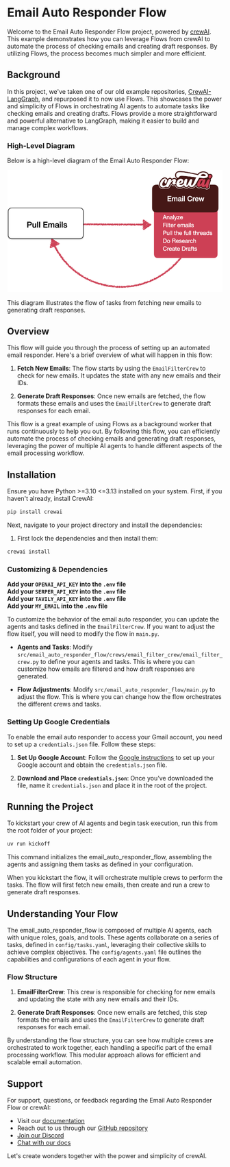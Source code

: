 # Email Auto Responder Flow

Welcome to the Email Auto Responder Flow project, powered by [crewAI](https://crewai.com). This example demonstrates how you can leverage Flows from crewAI to automate the process of checking emails and creating draft responses. By utilizing Flows, the process becomes much simpler and more efficient.

## Background

In this project, we've taken one of our old example repositories, [CrewAI-LangGraph](https://github.com/crewAIInc/crewAI-examples/tree/main/CrewAI-LangGraph), and repurposed it to now use Flows. This showcases the power and simplicity of Flows in orchestrating AI agents to automate tasks like checking emails and creating drafts. Flows provide a more straightforward and powerful alternative to LangGraph, making it easier to build and manage complex workflows.

### High-Level Diagram

Below is a high-level diagram of the Email Auto Responder Flow:

![High-level Diagram](./Email_Flow.png)

This diagram illustrates the flow of tasks from fetching new emails to generating draft responses.

## Overview

This flow will guide you through the process of setting up an automated email responder. Here's a brief overview of what will happen in this flow:

1. **Fetch New Emails**: The flow starts by using the `EmailFilterCrew` to check for new emails. It updates the state with any new emails and their IDs.

2. **Generate Draft Responses**: Once new emails are fetched, the flow formats these emails and uses the `EmailFilterCrew` to generate draft responses for each email.

This flow is a great example of using Flows as a background worker that runs continuously to help you out. By following this flow, you can efficiently automate the process of checking emails and generating draft responses, leveraging the power of multiple AI agents to handle different aspects of the email processing workflow.

## Installation

Ensure you have Python >=3.10 <=3.13 installed on your system. First, if you haven't already, install CrewAI:

```bash
pip install crewai
```

Next, navigate to your project directory and install the dependencies:

1. First lock the dependencies and then install them:

```bash
crewai install
```

### Customizing & Dependencies

**Add your `OPENAI_API_KEY` into the `.env` file**  
**Add your `SERPER_API_KEY` into the `.env` file**  
**Add your `TAVILY_API_KEY` into the `.env` file**  
**Add your `MY_EMAIL` into the `.env` file**

To customize the behavior of the email auto responder, you can update the agents and tasks defined in the `EmailFilterCrew`. If you want to adjust the flow itself, you will need to modify the flow in `main.py`.

- **Agents and Tasks**: Modify `src/email_auto_responder_flow/crews/email_filter_crew/email_filter_crew.py` to define your agents and tasks. This is where you can customize how emails are filtered and how draft responses are generated.

- **Flow Adjustments**: Modify `src/email_auto_responder_flow/main.py` to adjust the flow. This is where you can change how the flow orchestrates the different crews and tasks.

### Setting Up Google Credentials

To enable the email auto responder to access your Gmail account, you need to set up a `credentials.json` file. Follow these steps:

1. **Set Up Google Account**: Follow the [Google instructions](https://developers.google.com/gmail/api/quickstart/python#authorize_credentials_for_a_desktop_application) to set up your Google account and obtain the `credentials.json` file.

2. **Download and Place `credentials.json`**: Once you’ve downloaded the file, name it `credentials.json` and place it in the root of the project.

## Running the Project

To kickstart your crew of AI agents and begin task execution, run this from the root folder of your project:

```bash
uv run kickoff
```

This command initializes the email_auto_responder_flow, assembling the agents and assigning them tasks as defined in your configuration.

When you kickstart the flow, it will orchestrate multiple crews to perform the tasks. The flow will first fetch new emails, then create and run a crew to generate draft responses.

## Understanding Your Flow

The email_auto_responder_flow is composed of multiple AI agents, each with unique roles, goals, and tools. These agents collaborate on a series of tasks, defined in `config/tasks.yaml`, leveraging their collective skills to achieve complex objectives. The `config/agents.yaml` file outlines the capabilities and configurations of each agent in your flow.

### Flow Structure

1. **EmailFilterCrew**: This crew is responsible for checking for new emails and updating the state with any new emails and their IDs.

2. **Generate Draft Responses**: Once new emails are fetched, this step formats the emails and uses the `EmailFilterCrew` to generate draft responses for each email.

By understanding the flow structure, you can see how multiple crews are orchestrated to work together, each handling a specific part of the email processing workflow. This modular approach allows for efficient and scalable email automation.

## Support

For support, questions, or feedback regarding the Email Auto Responder Flow or crewAI:

- Visit our [documentation](https://docs.crewai.com)
- Reach out to us through our [GitHub repository](https://github.com/joaomdmoura/crewai)
- [Join our Discord](https://discord.com/invite/X4JWnZnxPb)
- [Chat with our docs](https://chatg.pt/DWjSBZn)

Let's create wonders together with the power and simplicity of crewAI.

